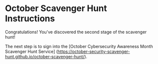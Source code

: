 # October Scavenger Hunt Instructions

Congratulations! You've discovered the second stage of the scavenger hunt!

The next step is to sign into the [October Cybersecurity Awareness Month Scavenger Hunt Service] (https://october-security-scavenger-hunt.github.io/october-scavenger-hunt/).


